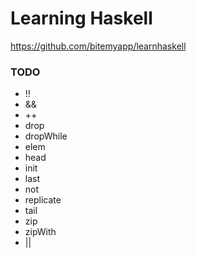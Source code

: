# Learning Haskell

https://github.com/bitemyapp/learnhaskell

### TODO

* !!
* &&
* ++
* drop
* dropWhile
* elem
* head
* init
* last
* not
* replicate
* tail
* zip
* zipWith
* ||
